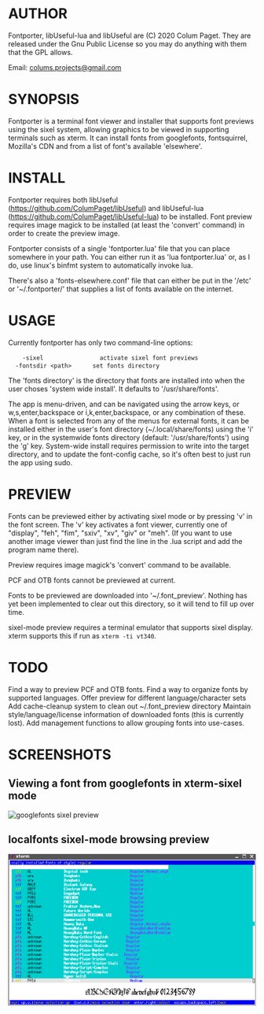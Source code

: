AUTHOR
======

Fontporter, libUseful-lua and libUseful are (C) 2020 Colum Paget. They are released under the Gnu Public License so you may do anything with them that the GPL allows.

Email: colums.projects@gmail.com


SYNOPSIS
========

Fontporter is a terminal font viewer and installer that supports font previews using the sixel system, allowing graphics to be viewed in supporting terminals such as xterm. It can install fonts from googlefonts, fontsquirrel, Mozilla's CDN and from a list of font's available 'elsewhere'.

INSTALL
=======

Fontporter requires both libUseful (https://github.com/ColumPaget/libUseful) and libUseful-lua (https://github.com/ColumPaget/libUseful-lua) to be installed. Font preview requires image magick to be installed (at least the 'convert' command) in order to create the preview image. 

Fontporter consists of a single 'fontporter.lua' file that you can place somewhere in your path. You can either run it as 'lua fontporter.lua' or, as I do, use linux's binfmt system to automatically invoke lua.

There's also a 'fonts-elsewhere.conf' file that can either be put in the '/etc' or '~/.fontporter/' that supplies a list of fonts available on the internet.


USAGE
=====

Currently fontporter has only two command-line options:

```
	-sixel                activate sixel font previews
  -fontsdir <path>      set fonts directory
```

The 'fonts directory' is the directory that fonts are installed into when the user choses 'system wide install'. It defaults to '/usr/share/fonts'.

The app is menu-driven, and can be navigated using the arrow keys, or w,s,enter,backspace or i,k,enter,backspace, or any combination of these. When a font is selected from any of the menus for external fonts, it can be installed either in the user's font directory (~/.local/share/fonts) using the 'i' key, or in the systemwide fonts directory (default: '/usr/share/fonts') using the 'g' key. System-wide install requires permission to write into the target directory, and to update the font-config cache, so it's often best to just run the app using sudo.


PREVIEW
=======

Fonts can be previewed either by activating sixel mode or by pressing 'v' in the font screen. The 'v' key activates a font viewer, currently one of "display", "feh", "fim", "sxiv", "xv", "giv" or "meh". (If you want to use another image viewer than just find the line in the .lua script and add the program name there).

Preview requires image magick's 'convert' command to be available.

PCF and OTB fonts cannot be previewed at current.

Fonts to be previewed are downloaded into '~/.font_preview'. Nothing has yet been implemented to clear out this directory, so it will tend to fill up over time.

sixel-mode preview requires a terminal emulator that supports sixel display. xterm supports this if run as `xterm -ti vt340`.


TODO
====

Find a way to preview PCF and OTB fonts.
Find a way to organize fonts by supported languages.
Offer preview for different language/character sets
Add cache-cleanup system to clean out ~/.font_preview directory
Maintain style/language/license information of downloaded fonts (this is currently lost).
Add management functions to allow grouping fonts into use-cases.


SCREENSHOTS
===========


## Viewing a font from googlefonts in xterm-sixel mode

![googlefonts sixel preview](googlefonts-screenshot.png)


## localfonts sixel-mode browsing preview

![locally installed fonts sixel preview](localfonts-screenshot.png)
